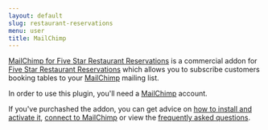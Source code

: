 ```yaml
---
layout: default
slug: restaurant-reservations
menu: user
title: MailChimp 
---
```

[MailChimp for Five Star Restaurant Reservations](https://www.fivestarplugins.com/plugins/five-star-restaurant-reservations/mailchimp/) is a commercial addon for [Five Star Restaurant Reservations](https://www.fivestarplugins.com/plugins/five-star-restaurant-reservations/) which allows you to subscribe customers booking tables to your [MailChimp](http://mailchimp.com) mailing list.

In order to use this plugin, you'll need a [MailChimp](http://mailchimp.com) account.

If you've purchashed the addon, you can get advice on [how to install and activate it](install), [connect to MailChimp](connect) or view the [frequently asked questions](faq).
